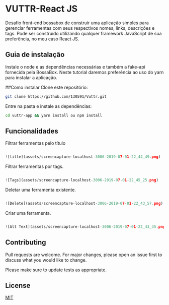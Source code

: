 # VUTTR-React JS

Desafio front-end bossabox de construir uma aplicação simples para gerenciar ferramentas com seus respectivos nomes, links, descrições e tags. Pode ser construído utilizando qualquer framework JavaScript de sua preferência, no meu caso React JS.

## Guia de instalação

Instale o node e as dependências necessárias e também a fake-api fornecida pela BossaBox. Neste tutorial daremos preferência ao uso do yarn para instalar a aplicação.

##Como instalar
Clone este repositório:

```bash
git clone https://github.com/130591/Vuttr.git
```

Entre na pasta e instale as dependências:

```bash
cd vuttr-app && yarn install ou npm install
```

## Funcionalidades

Filtrar ferramentas pelo título

```python

![title](assets/screencapture-localhost-3006-2019-07-01-22_44_49.png)

```

Filtrar ferramentas por tags.

```python

![Tags](assets/screencapture-localhost-3006-2019-07-01-22_45_25.png)

```

Deletar uma ferramenta existente.

```python

![Delete](assets/screencapture-localhost-3006-2019-07-01-22_43_57.png)

```

Criar uma ferramenta.

```python

![Alt Text](assets/screencapture-localhost-3006-2019-07-01-22_43_35.png)

```

## Contributing

Pull requests are welcome. For major changes, please open an issue first to discuss what you would like to change.

Please make sure to update tests as appropriate.

## License

[MIT](https://choosealicense.com/licenses/mit/)
